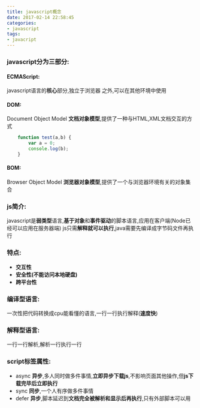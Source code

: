 ```yaml
---
title: javascript概念
date: 2017-02-14 22:58:45
categories:
- javascript
tags:
- javacript
---
```

### javascript分为三部分:

#### ECMAScript:
javascript语言的**核心**部分,独立于浏览器 之外,可以在其他环境中使用

#### DOM:
Document Object Model
**文档对象模型**,提供了一种与HTML,XML文档交互的方式

``` javascript
    function test(a,b) {
        var a = 0;
        console.log(b);
    }
```

#### BOM:
Browser Object Model
**浏览器对象模型**,提供了一个与浏览器环境有关的对象集合
<!--more-->
### js简介:
javascript是**弱类型**语言,**基于对象**和**事件驱动**的脚本语言,应用在客户端(Node已经可以应用在服务器端)
js只需**解释就可以执行**,java需要先编译成字节码文件再执行

### 特点:
- **交互性**
- **安全性(不能访问本地硬盘)**
- **跨平台性**

### 编译型语言:
一次性把代码转换成cpu能看懂的语言,一行一行执行解释(**速度快**)

### 解释型语言:
一行一行解析,解析一行执行一行

### script标签属性:
- async
**异步**,多人同时做多件事情,**立即异步下载js**,不影响页面其他操作,但**js下载完毕后立即执行**
- sync
**同步**,一个人有序做多件事情
- defer
**异步**,脚本延迟到**文档完全被解析和显示后再执行**,只有外部脚本可以用
<!--more-->